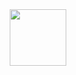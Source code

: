 <div id="header" align="center">
  <img src="https://giphy.com/gifs/pudgypenguins-internet-bard-chatgpt-0lGd2OXXHe4tFhb7Wh" width="100"/>
</div>
